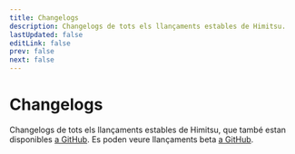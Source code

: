 ```yaml
---
title: Changelogs
description: Changelogs de tots els llançaments estables de Himitsu.
lastUpdated: false
editLink: false
prev: false
next: false
---
```


# Changelogs

Changelogs de tots els llançaments estables de Himitsu, que també estan disponibles [a GitHub](https://github.com/RepoDevil/Himitsu/releases). Es poden veure llançaments beta [a GitHub](https://github.com/RepoDevil/TsubakiBuilder/releases).

<ChangelogsList />
